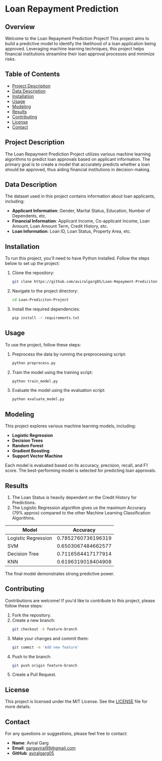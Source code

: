 # Loan Repayment Prediction

## Overview

Welcome to the Loan Repayment Prediction Project! This project aims to build a predictive model to identify the likelihood of a loan application being approved. Leveraging machine learning techniques, this project helps financial institutions streamline their loan approval processes and minimize risks.

## Table of Contents

- [Project Description](#project-description)
- [Data Description](#data-description)
- [Installation](#installation)
- [Usage](#usage)
- [Modeling](#modeling)
- [Results](#results)
- [Contributing](#contributing)
- [License](#license)
- [Contact](#contact)

## Project Description

The Loan Repayment Prediction Project utilizes various machine learning algorithms to predict loan approvals based on applicant information. The primary goal is to create a model that accurately predicts whether a loan should be approved, thus aiding financial institutions in decision-making.

## Data Description

The dataset used in this project contains information about loan applicants, including:

- **Applicant Information**: Gender, Marital Status, Education, Number of Dependents, etc.
- **Financial Information**: Applicant Income, Co-applicant Income, Loan Amount, Loan Amount Term, Credit History, etc.
- **Loan Information**: Loan ID, Loan Status, Property Area, etc.

## Installation

To run this project, you'll need to have Python installed. Follow the steps below to set up the project:

1. Clone the repository:
   ```bash
   git clone https://github.com/aviralgarg05/Loan-Repayment-Prediciton.git
   ```
2. Navigate to the project directory:
   ```bash
   cd Loan-Prediciton-Project
   ```
3. Install the required dependencies:
   ```bash
   pip install -r requirements.txt
   ```

## Usage

To use the project, follow these steps:

1. Preprocess the data by running the preprocessing script:
   ```bash
   python preprocess.py
   ```
2. Train the model using the training script:
   ```bash
   python train_model.py
   ```
3. Evaluate the model using the evaluation script:
   ```bash
   python evaluate_model.py
   ```

## Modeling

This project explores various machine learning models, including:

- **Logistic Regression**
- **Decision Trees**
- **Random Forest**
- **Gradient Boosting**
- **Support Vector Machine**

Each model is evaluated based on its accuracy, precision, recall, and F1 score. The best-performing model is selected for predicting loan approvals.

## Results

1. The Loan Status is heavily dependent on the Credit History for Predictions.
2. The Logistic Regression algorithm gives us the maximum Accuracy (79% approx) compared to the other Machine Learning Classification Algorithms.

|       Model        |      Accuracy      |
|--------------------|--------------------|
| Logistic Regression| 0.7852760736196319 |
| SVM                | 0.6503067484662577 |
| Decision Tree      | 0.7116564417177914 |
| KNN                | 0.6196319018404908 |

The final model demonstrates strong predictive power.

## Contributing

Contributions are welcome! If you'd like to contribute to this project, please follow these steps:

1. Fork the repository.
2. Create a new branch:
   ```bash
   git checkout -b feature-branch
   ```
3. Make your changes and commit them:
   ```bash
   git commit -m 'Add new feature'
   ```
4. Push to the branch:
   ```bash
   git push origin feature-branch
   ```
5. Create a Pull Request.

## License

This project is licensed under the MIT License. See the [LICENSE](LICENSE) file for more details.

## Contact

For any questions or suggestions, please feel free to contact:

- **Name**: Aviral Garg
- **Email**: [gargaviral99@gmail.com](mailto:gargaviral99@gmail.com)
- **GitHub**: [aviralgarg05](https://github.com/aviralgarg05)
